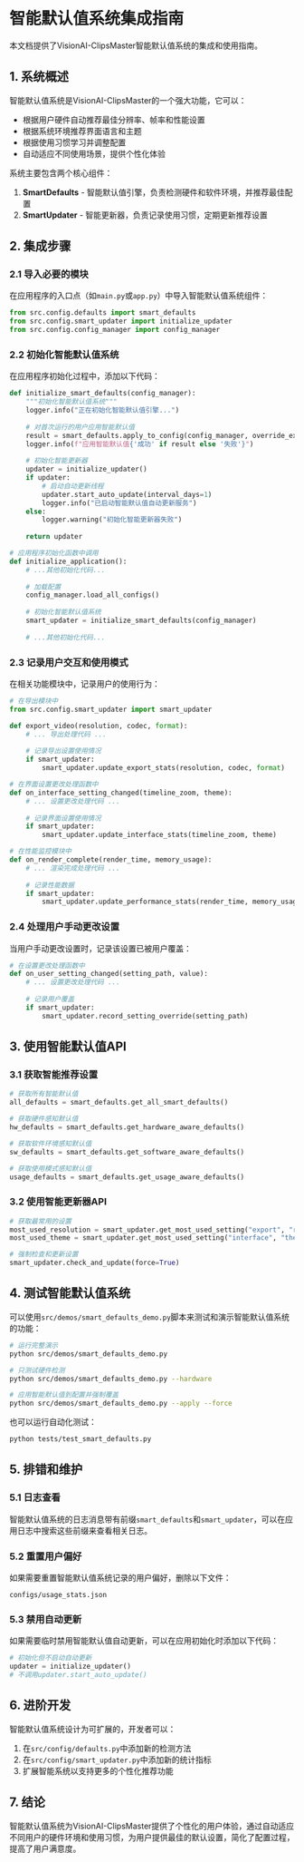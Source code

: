 # 智能默认值系统集成指南

本文档提供了VisionAI-ClipsMaster智能默认值系统的集成和使用指南。

## 1. 系统概述

智能默认值系统是VisionAI-ClipsMaster的一个强大功能，它可以：

- 根据用户硬件自动推荐最佳分辨率、帧率和性能设置
- 根据系统环境推荐界面语言和主题
- 根据使用习惯学习并调整配置
- 自动适应不同使用场景，提供个性化体验

系统主要包含两个核心组件：

1. **SmartDefaults** - 智能默认值引擎，负责检测硬件和软件环境，并推荐最佳配置
2. **SmartUpdater** - 智能更新器，负责记录使用习惯，定期更新推荐设置

## 2. 集成步骤

### 2.1 导入必要的模块

在应用程序的入口点（如`main.py`或`app.py`）中导入智能默认值系统组件：

```python
from src.config.defaults import smart_defaults
from src.config.smart_updater import initialize_updater
from src.config.config_manager import config_manager
```

### 2.2 初始化智能默认值系统

在应用程序初始化过程中，添加以下代码：

```python
def initialize_smart_defaults(config_manager):
    """初始化智能默认值系统"""
    logger.info("正在初始化智能默认值引擎...")
    
    # 对首次运行的用户应用智能默认值
    result = smart_defaults.apply_to_config(config_manager, override_existing=False)
    logger.info(f"应用智能默认值{'成功' if result else '失败'}")
    
    # 初始化智能更新器
    updater = initialize_updater()
    if updater:
        # 启动自动更新线程
        updater.start_auto_update(interval_days=1)
        logger.info("已启动智能默认值自动更新服务")
    else:
        logger.warning("初始化智能更新器失败")
    
    return updater

# 应用程序初始化函数中调用
def initialize_application():
    # ...其他初始化代码...
    
    # 加载配置
    config_manager.load_all_configs()
    
    # 初始化智能默认值系统
    smart_updater = initialize_smart_defaults(config_manager)
    
    # ...其他初始化代码...
```

### 2.3 记录用户交互和使用模式

在相关功能模块中，记录用户的使用行为：

```python
# 在导出模块中
from src.config.smart_updater import smart_updater

def export_video(resolution, codec, format):
    # ... 导出处理代码 ...
    
    # 记录导出设置使用情况
    if smart_updater:
        smart_updater.update_export_stats(resolution, codec, format)
```

```python
# 在界面设置更改处理函数中
def on_interface_setting_changed(timeline_zoom, theme):
    # ... 设置更改处理代码 ...
    
    # 记录界面设置使用情况
    if smart_updater:
        smart_updater.update_interface_stats(timeline_zoom, theme)
```

```python
# 在性能监控模块中
def on_render_complete(render_time, memory_usage):
    # ... 渲染完成处理代码 ...
    
    # 记录性能数据
    if smart_updater:
        smart_updater.update_performance_stats(render_time, memory_usage)
```

### 2.4 处理用户手动更改设置

当用户手动更改设置时，记录该设置已被用户覆盖：

```python
# 在设置更改处理函数中
def on_user_setting_changed(setting_path, value):
    # ... 设置更改处理代码 ...
    
    # 记录用户覆盖
    if smart_updater:
        smart_updater.record_setting_override(setting_path)
```

## 3. 使用智能默认值API

### 3.1 获取智能推荐设置

```python
# 获取所有智能默认值
all_defaults = smart_defaults.get_all_smart_defaults()

# 获取硬件感知默认值
hw_defaults = smart_defaults.get_hardware_aware_defaults()

# 获取软件环境感知默认值
sw_defaults = smart_defaults.get_software_aware_defaults()

# 获取使用模式感知默认值
usage_defaults = smart_defaults.get_usage_aware_defaults()
```

### 3.2 使用智能更新器API

```python
# 获取最常用的设置
most_used_resolution = smart_updater.get_most_used_setting("export", "resolutions")
most_used_theme = smart_updater.get_most_used_setting("interface", "theme")

# 强制检查和更新设置
smart_updater.check_and_update(force=True)
```

## 4. 测试智能默认值系统

可以使用`src/demos/smart_defaults_demo.py`脚本来测试和演示智能默认值系统的功能：

```bash
# 运行完整演示
python src/demos/smart_defaults_demo.py

# 只测试硬件检测
python src/demos/smart_defaults_demo.py --hardware

# 应用智能默认值到配置并强制覆盖
python src/demos/smart_defaults_demo.py --apply --force
```

也可以运行自动化测试：

```bash
python tests/test_smart_defaults.py
```

## 5. 排错和维护

### 5.1 日志查看

智能默认值系统的日志消息带有前缀`smart_defaults`和`smart_updater`，可以在应用日志中搜索这些前缀来查看相关日志。

### 5.2 重置用户偏好

如果需要重置智能默认值系统记录的用户偏好，删除以下文件：

```
configs/usage_stats.json
```

### 5.3 禁用自动更新

如果需要临时禁用智能默认值自动更新，可以在应用初始化时添加以下代码：

```python
# 初始化但不启动自动更新
updater = initialize_updater()
# 不调用updater.start_auto_update()
```

## 6. 进阶开发

智能默认值系统设计为可扩展的，开发者可以：

1. 在`src/config/defaults.py`中添加新的检测方法
2. 在`src/config/smart_updater.py`中添加新的统计指标
3. 扩展智能系统以支持更多的个性化推荐功能

## 7. 结论

智能默认值系统为VisionAI-ClipsMaster提供了个性化的用户体验，通过自动适应不同用户的硬件环境和使用习惯，为用户提供最佳的默认设置，简化了配置过程，提高了用户满意度。 